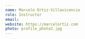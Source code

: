 ```yaml
---
name: Marcelo Ortiz-Villavicencio
role: Instructor
email: 
website: https://marcelortiz.com
photo: profile_photo2.jpg
---
```


